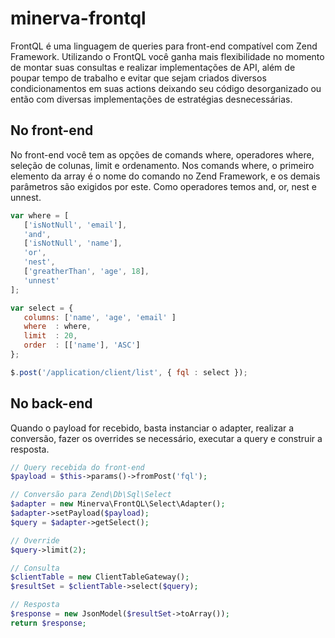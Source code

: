 # minerva-frontql
FrontQL é uma linguagem de queries para front-end compatível com Zend Framework. Utilizando o FrontQL você ganha mais flexibilidade no momento de montar suas consultas e realizar implementações de API, além de poupar tempo de trabalho e evitar que sejam criados diversos condicionamentos em suas actions deixando seu código desorganizado ou então com diversas implementações de estratégias desnecessárias.

## No front-end

No front-end você tem as opções de comands where, operadores where, seleção de colunas, limit e ordenamento. Nos comands where, o primeiro elemento da array é o nome do comando no Zend Framework, e os demais parâmetros são exigidos por este. Como operadores temos and, or, nest e unnest.

```js
var where = [
   ['isNotNull', 'email'],
   'and',
   ['isNotNull', 'name'],
   'or',
   'nest',
   ['greatherThan', 'age', 18],
   'unnest'
];

var select = {
   columns: ['name', 'age', 'email' ]
   where  : where,
   limit  : 20,
   order  : [['name'], 'ASC']
};

$.post('/application/client/list', { fql : select });
```

## No back-end
Quando o payload for recebido, basta instanciar o adapter, realizar a conversão, fazer os overrides se necessário, executar a query e construir a resposta.

```php
// Query recebida do front-end
$payload = $this->params()->fromPost('fql');

// Conversão para Zend\Db\Sql\Select
$adapter = new Minerva\FrontQL\Select\Adapter();
$adapter->setPayload($payload);
$query = $adapter->getSelect();

// Override
$query->limit(2);

// Consulta
$clientTable = new ClientTableGateway();
$resultSet = $clientTable->select($query);

// Resposta
$response = new JsonModel($resultSet->toArray());
return $response;
```
